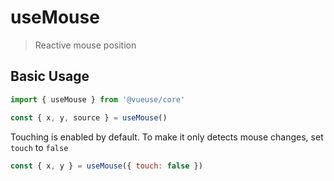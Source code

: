 # useMouse

> Reactive mouse position

## Basic Usage

```js
import { useMouse } from '@vueuse/core'

const { x, y, source } = useMouse()
```

Touching is enabled by default. To make it only detects mouse changes, set `touch` to `false`

```js
const { x, y } = useMouse({ touch: false })
```

